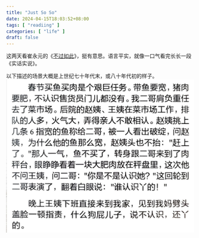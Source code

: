 ```yaml
---
title: "Just So So"
date: 2024-04-15T18:03:52+08:00
tags: [ "readiing" ]
categories: [ "life" ]
draft: false
---
```


这两天看崔永元的《[不过如此](https://book.douban.com/subject/1016204/)》，挺有意思。语言平实，就像一口气看完长长一段《实话实说》。

以下描述的场景大概是上世纪七十年代末，或八十年代初的样子。
![soso](/media/just-so-so.jpg)
